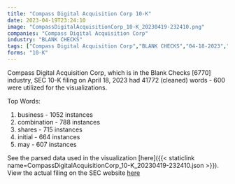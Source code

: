 ```yaml
---
title: "Compass Digital Acquisition Corp 10-K"
date: 2023-04-19T23:24:10
image: "CompassDigitalAcquisitionCorp_10-K_20230419-232410.png"
companies: "Compass Digital Acquisition Corp"
industry: "BLANK CHECKS"
tags: ["Compass Digital Acquisition Corp","BLANK CHECKS","04-18-2023","10-K"]
forms: "10-K"
---
```

Compass Digital Acquisition Corp, which is in the Blank Checks [6770] industry, SEC 10-K filing on April 18, 2023 had 41772 (cleaned) words - 600 were utilized for the visualizations.

Top Words:
1. business - 1052 instances
2. combination - 788 instances
3. shares - 715 instances
4. initial - 664 instances
5. may - 607 instances


See the parsed data used in the visualization [here]({{< staticlink name=CompassDigitalAcquisitionCorp_10-K_20230419-232410.json >}}).  
View the actual filing on the SEC website [here](https://www.sec.gov/Archives/edgar/data/1851909/0001193125-23-103964.txt)